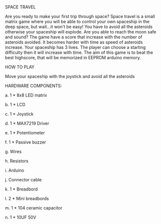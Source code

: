 SPACE TRAVEL

Are you ready to make your first trip through space? Space travel is a small matrix game where you will be able to control your own spaceship in the deep space, but wait...it won't be easy! You have to avoid all the asteroids otherwise your spaceship will explode. Are you able to reach the moon safe and sound? 
The game have a score that increase with the number of asteroids avoided. It becomes harder with time as speed of asteroids increase. Your spaceship has 3 lives. The player can choose a starting difficulty then it will increase with time.
The aim of this game is to beat the best highscore, that will be memorized in EEPROM arduino memory.

HOW TO PLAY

Move your spaceship with the joystick and avoid all the asteroids

HARDWARE COMPONENTS:

a. 1 * 8x8 LED matrix

b. 1 * LCD

c. 1 * Joystick

d. 1 * MAX7219 Driver

e. 1 * Potentiometer

f. 1 * Passive buzzer

g. Wires

h. Resistors

i. Arduino

j. Connector cable

k. 1 * Breadbord

l. 2 * Mini breadbords

m. 1 * 104 ceramic capacitor

n. 1 * 10UF 50V
